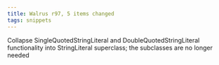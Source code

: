 ```yaml
---
title: Walrus r97, 5 items changed
tags: snippets
---
```


Collapse SingleQuotedStringLiteral and DoubleQuotedStringLiteral functionality into StringLiteral superclass; the subclasses are no longer needed
